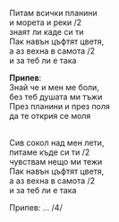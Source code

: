 Питам всички планини <br />
и морета и реки /2 <br />
знаят ли каде си ти <br />
Пак навън цъфтят цветя, <br />
а аз вехна в самота /2 <br />
и за теб ли е така <br />

**Припев**: <br />
Знай че и мен ме боли, <br />
без теб душата ми тъжи <br />
През планини и през поля <br />
да те открия се моля <br /><br />

Сив сокол над мен лети, <br />
питаме къде си ти /2 <br />
чувствам нещо ми тежи <br />
Пак навън цъфтят цветя, <br />
а аз вехна в самота /2 <br />
и за теб ли е така

Припев: ... /4/
